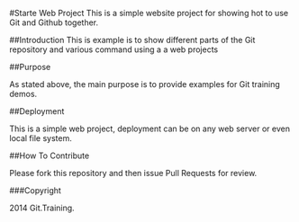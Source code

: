 #Starte Web Project
This is a simple website project for showing hot to use Git and Github together.

##Introduction
This is example is to show different parts of the Git repository and various command using a a web projects

##Purpose

As stated above, the main purpose is to provide examples for Git training demos.

##Deployment

This is a simple web project, deployment can be on any web server or even local file system.

##How To Contribute

Please fork this repository and then issue Pull Requests for review.

###Copyright 

2014 Git.Training.
